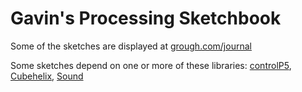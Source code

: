 # Gavin's Processing Sketchbook

Some of the sketches are displayed at [grough.com/journal](https://grough.com/journal)

Some sketches depend on one or more of these libraries: [controlP5](https://sojamo.de/libraries/controlP5/), [Cubehelix](https://github.com/grough/processing-cubehelix), [Sound](https://processing.org/reference/libraries/sound/)
